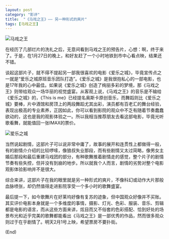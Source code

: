 ```yaml
---
layout: post
category: "影评"
title:  "《马戏之王》—— 另一种形式的爽片"
tags: [马戏之王]
---
```


![马戏之王][1]







在经历了几部烂片的洗礼之后，无意间看到马戏之王的预告片，心想：啊，终于来了。于是，在1月27日的晚上，和好友赶了一个小时地铁到市中心看点映，结果还不错。

谈起这部片子，就不得不提起另一部我很喜欢的电影《爱乐之城》，毕竟宣传点之一就是“爱乐之城原班音乐团队打造”。《爱乐之城》是我很抱私心的一部电影，也是17年我的心中最佳。如果说《爱乐之城》创造了绚丽多彩的梦境，那《马戏之王》则带给观众一场华丽的视觉盛宴。从客观上说，《马戏之王》的音乐是不输给《爱乐之城》的，《This is me》已经提名奥斯卡原创音乐，而舞蹈则比《爱乐之城》要棒，片中酒馆和房顶上的两段舞蹈尤其出彩，演员都有百老汇的舞台经验，表现出极高的专业素养，正因如此，你可以看到影院的观众中不乏有随着节奏蠢蠢欲动的，这也是我的观影体验之一。所以我相当推荐朋友去看这部电影，毕竟光听歌看舞，就能值回一张IMAX的票价。

![爱乐之城][2]

当然说起剧情，这部片子可以说非常中庸了，故事的展开和连贯性上都做得一般，有的剧情介介绍的比较啰嗦，像狼叔失业那段，而有些剧情又太过简略，像男女主婚后那段和最后重建马戏团的部分，有种歌舞推着剧情走的感觉，整个片子的剧情节奏有些失控，但并没有到崩的地步。所以就我个人而言，剧情的劣势对整个电影观影体验影响并不是很大。

综合来讲，这部片子在我的眼里就是另一种形式的爽片，不像科幻或动作大片那般血脉喷张，却仍然值得走进影院享受一个多小时的歌舞盛宴。

最后提一下，如今歌舞片在好莱坞好像有复苏的迹象，但中国观众好像并不买账。其实评价电影本身就是一个多维度的事情，摄影、灯光、色彩、服装、音乐、剪辑都是电影的语言，而从这些方面来讲，炫目而又不俗套的色彩搭配、恰到好处的场景布光和近乎完美的歌舞都能看出《马戏之王》是一部优秀的作品，然而很多观众则过于在乎剧情了。明天2月1号上映，希望票房不要扑街。

(End)

  [1]: https://i.loli.net/2018/11/26/5bfc031101c41.jpg
  [2]: https://i.loli.net/2018/11/26/5bfc03ac7f71f.png

